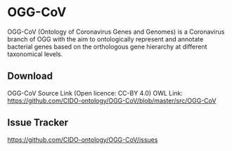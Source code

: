# OGG-CoV

OGG-CoV (Ontology of Coronavirus Genes and Genomes) is a Coronavirus branch of OGG with the aim to ontologically represent and annotate bacterial genes based on the orthologous gene hierarchy at different taxonomical levels. 

## Download
OGG-CoV Source Link (Open licence: CC-BY 4.0)
OWL Link: https://github.com/CIDO-ontology/OGG-CoV/blob/master/src/OGG-CoV

## Issue Tracker
https://github.com/CIDO-ontology/OGG-CoV/issues
